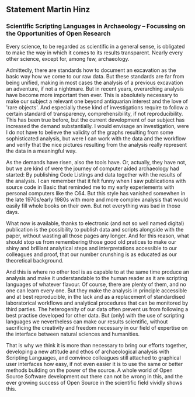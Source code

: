 ## Statement Martin Hinz

### Scientific Scripting Languages in Archaeology – Focussing on the Opportunities of Open Research

Every science, to be regarded as scientific in a general sense, is obligated to make the way in which it comes to its results transparent. Nearly every other science, except for, among few, archaeology. 

Admittedly, there are standards how to document an excavation as the basic way how we come to our raw data. But these standards are far from being unified, making in most cases the analysis of a previous excavation an adventure, if not a nightmare. But in recent years, overarching analysis have become more important then ever. This is absolutely necessary to make our subject a relevant one beyond antiquarian interest and the love of 'rare objects'. And especially these kind of investigations require to follow a certain standard of transparency, comprehensibility, if not reproducibility. This has been true before, but the current development of our subject has increased the demand substantially. I would envisage an investigation, were I do not have to believe the validity of the graphs resulting from some sophisticated analysis, but were I can work with the data and the workflow and verify that the nice pictures resulting from the analysis really represent the data in a meaningful way.

As the demands have risen, also the tools have. Or, actually, they have not, but we are kind of were the journey of computer aided archaeology had started: By publishing Code Listings and data together with the results of the analysis. I can remember that it felt funny when I saw publications with source code in Basic that reminded me to my early experiements with personal computers like the C64. But this style has vanished somewhen in the late 1970s/early 1980s with more and more complex analysis that would easily fill whole books on their own. But not everything was bad in those days.

What now is available, thanks to electronic (and not so well named digital) publication is the possibility to publish data and scripts alongside with the paper, without wasting all those pages any longer. And for this reason, what should stop us from remembering those good old pratices to make our shiny and brilliant analytical steps and interpretations accessible to our colleagues and proof, that our number crunshing is as educated as our theoretical background.

And this is where no other tool is as capable to at the same time produce an analysis and make it understandable to the human reader as it are scripting languages of whatever flavour. Of course, there are plenty of them, and no one can learn every one. But they make the analysis in principle accessible and at best reproducible, in the lack and as a replacement of standardised laboratorical workflows and analytical procedures that can be monitored by third parties. The heterogenity of our data often prevent us from following a best practise developed for other data. But (only) with the use of scripting languages we nevertheless can make our results scientific, without sacrificing the creativity and freedom necessary in our field of expertise on the interface between natural sciences and humanities.

That is why we think it is more than necessary to bring our efforts together, developing a new attitude and ethos of archaeological analysis with Scripting Languages, and convince colleagues still attached to graphical user interfaces how easy, if not even easier it is to use the same or better methods building on the power of the source. A whole world of Open Source Software development out there can not be wrong in this, and the ever growing success of Open Source in the scientific field vividly shows this.
